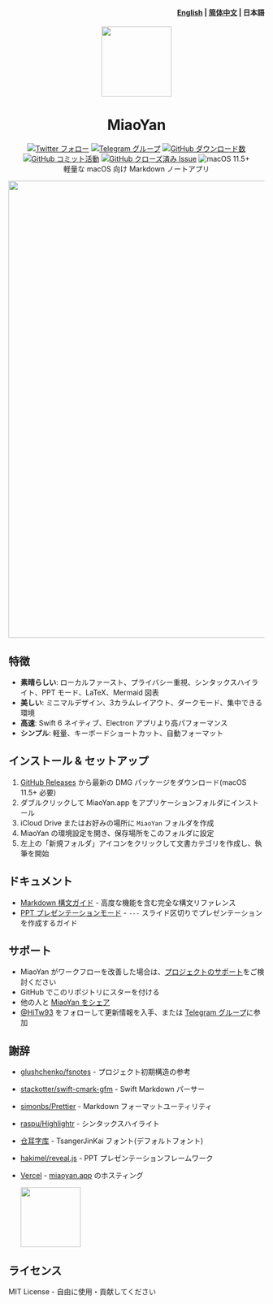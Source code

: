 <h4 align="right"><strong><a href="https://github.com/tw93/MiaoYan">English</a></strong> | <strong><a href="https://github.com/tw93/MiaoYan/blob/main/README_CN.md">简体中文</a></strong> | 日本語</h4>

<p align="center">
  <a href="https://miaoyan.app/" target="_blank"><img src="https://gw.alipayobjects.com/zos/k/t0/43.png" width="138" /></a>
  <h1 align="center">MiaoYan</h1>
  <div align="center">
    <a href="https://twitter.com/HiTw93" target="_blank">
      <img alt="Twitter フォロー" src="https://img.shields.io/badge/follow-Tw93-red?style=flat-square&logo=Twitter"></a>
    <a href="https://t.me/+GclQS9ZnxyI2ODQ1" target="_blank">
      <img alt="Telegram グループ" src="https://img.shields.io/badge/chat-Telegram-blueviolet?style=flat-square&logo=Telegram"></a>
    <a href="https://github.com/tw93/MiaoYan/releases" target="_blank">
      <img alt="GitHub ダウンロード数" src="https://img.shields.io/github/downloads/tw93/MiaoYan/total.svg?style=flat-square"></a>
    <a href="https://github.com/tw93/MiaoYan/commits" target="_blank">
      <img alt="GitHub コミット活動" src="https://img.shields.io/github/commit-activity/m/tw93/MiaoYan?style=flat-square"></a>
    <a href="https://github.com/tw93/MiaoYan/issues?q=is%3Aissue+is%3Aclosed" target="_blank">
      <img alt="GitHub クローズ済み Issue" src="https://img.shields.io/github/issues-closed/tw93/MiaoYan.svg?style=flat-square"></a>
    <img alt="macOS 11.5+" src="https://img.shields.io/badge/macOS-11.5%2B-orange?style=flat-square">
  </div>
  <div align="center">軽量な macOS 向け Markdown ノートアプリ</div>
</p>

<img src="https://raw.githubusercontent.com/tw93/static/master/miaoyan/newmiaoyan.gif" width="900px" />

## 特徴

- **素晴らしい**: ローカルファースト、プライバシー重視、シンタックスハイライト、PPT モード、LaTeX、Mermaid 図表
- **美しい**: ミニマルデザイン、3カラムレイアウト、ダークモード、集中できる環境
- **高速**: Swift 6 ネイティブ、Electron アプリより高パフォーマンス
- **シンプル**: 軽量、キーボードショートカット、自動フォーマット

## インストール & セットアップ

1. [GitHub Releases](https://github.com/tw93/MiaoYan/releases/latest) から最新の DMG パッケージをダウンロード(macOS 11.5+ 必要)
2. ダブルクリックして MiaoYan.app をアプリケーションフォルダにインストール
3. iCloud Drive またはお好みの場所に `MiaoYan` フォルダを作成
4. MiaoYan の環境設定を開き、保存場所をこのフォルダに設定
5. 左上の「新規フォルダ」アイコンをクリックして文書カテゴリを作成し、執筆を開始

## ドキュメント

- [Markdown 構文ガイド](Resources/Initial/MiaoYan%20Markdown%20Syntax%20Guide.md) - 高度な機能を含む完全な構文リファレンス
- [PPT プレゼンテーションモード](Resources/Initial/MiaoYan%20PPT.md) - `---` スライド区切りでプレゼンテーションを作成するガイド

## サポート

- MiaoYan がワークフローを改善した場合は、[プロジェクトのサポート](https://miaoyan.app/cats.html)をご検討ください
- GitHub でこのリポジトリにスターを付ける
- 他の人と [MiaoYan をシェア](https://twitter.com/intent/tweet?text=%23MiaoYan%20-%20macOS%20向けの軽量%20Markdown%20エディタ、ネイティブ%20Swift%20で構築、シンタックスハイライト、ダークモード、プレゼンテーションモードを搭載。&url=https://github.com/tw93/MiaoYan)
- [@HiTw93](https://twitter.com/HiTw93) をフォローして更新情報を入手、または [Telegram グループ](https://t.me/+GclQS9ZnxyI2ODQ1)に参加

## 謝辞

- [glushchenko/fsnotes](https://github.com/glushchenko/fsnotes) - プロジェクト初期構造の参考
- [stackotter/swift-cmark-gfm](https://github.com/stackotter/swift-cmark-gfm) - Swift Markdown パーサー
- [simonbs/Prettier](https://github.com/simonbs/Prettier) - Markdown フォーマットユーティリティ
- [raspu/Highlightr](https://github.com/raspu/Highlightr) - シンタックスハイライト
- [仓耳字库](https://tsanger.cn/product) - TsangerJinKai フォント(デフォルトフォント)
- [hakimel/reveal.js](https://github.com/hakimel/reveal.js) - PPT プレゼンテーションフレームワーク
- [Vercel](https://vercel.com?utm_source=tw93&utm_campaign=oss) - [miaoyan.app](https://miaoyan.app/) のホスティング

    <a href="https://vercel.com?utm_source=tw93&utm_campaign=oss"><img src="https://gw.alipayobjects.com/zos/k/wr/powered-by-vercel.svg" width="118px"/></a>

## ライセンス

MIT License - 自由に使用・貢献してください
